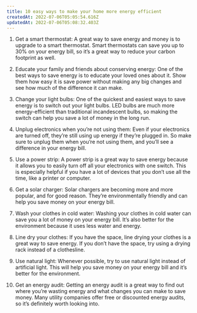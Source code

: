 ```yaml
---
title: 10 easy ways to make your home more energy efficient
createdAt: 2022-07-06T05:05:54.616Z
updatedAt: 2022-07-06T05:08:32.403Z
---
```


1. Get a smart thermostat: A great way to save energy and money is to upgrade to a smart thermostat. Smart thermostats can save you up to 30% on your energy bill, so it’s a great way to reduce your carbon footprint as well.

2. Educate your family and friends about conserving energy: One of the best ways to save energy is to educate your loved ones about it. Show them how easy it is save power without making any big changes and see how much of the difference it can make.

3. Change your light bulbs: One of the quickest and easiest ways to save energy is to switch out your light bulbs. LED bulbs are much more energy-efficient than traditional incandescent bulbs, so making the switch can help you save a lot of money in the long run.

4. Unplug electronics when you’re not using them: Even if your electronics are turned off, they’re still using up energy if they’re plugged in. So make sure to unplug them when you’re not using them, and you’ll see a difference in your energy bill.

5. Use a power strip: A power strip is a great way to save energy because it allows you to easily turn off all your electronics with one switch. This is especially helpful if you have a lot of devices that you don’t use all the time, like a printer or computer.

6. Get a solar charger: Solar chargers are becoming more and more popular, and for good reason. They’re environmentally friendly and can help you save money on your energy bill.

7. Wash your clothes in cold water: Washing your clothes in cold water can save you a lot of money on your energy bill. It’s also better for the environment because it uses less water and energy.

8. Line dry your clothes: If you have the space, line drying your clothes is a great way to save energy. If you don’t have the space, try using a drying rack instead of a clothesline.

9. Use natural light: Whenever possible, try to use natural light instead of artificial light. This will help you save money on your energy bill and it’s better for the environment.

10. Get an energy audit: Getting an energy audit is a great way to find out where you’re wasting energy and what changes you can make to save money. Many utility companies offer free or discounted energy audits, so it’s definitely worth looking into.
